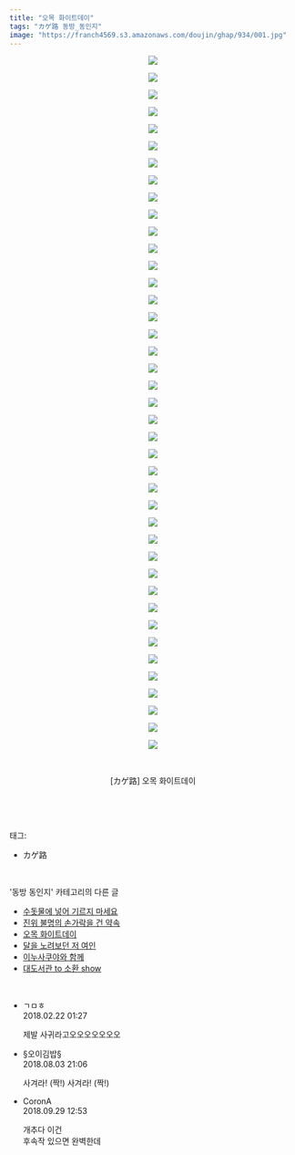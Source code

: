 ```yaml
---
title: "오목 화이트데이"
tags: "カゲ路 동방_동인지"
image: "https://franch4569.s3.amazonaws.com/doujin/ghap/934/001.jpg"
---
```

<div class="article">
<p style="text-align: center; clear: none; float: none;"><img src="{{ site.imgserver2 }}/ghap/934/001.jpg"/></p>
<p style="text-align: center; clear: none; float: none;"><img src="{{ site.imgserver2 }}/ghap/934/002.jpg"/></p>
<p style="text-align: center; clear: none; float: none;"><img src="{{ site.imgserver2 }}/ghap/934/003.jpg"/></p>
<p style="text-align: center; clear: none; float: none;"><img src="{{ site.imgserver2 }}/ghap/934/004.jpg"/></p>
<p style="text-align: center; clear: none; float: none;"><img src="{{ site.imgserver2 }}/ghap/934/005.jpg"/></p>
<p style="text-align: center; clear: none; float: none;"><img src="{{ site.imgserver2 }}/ghap/934/006.jpg"/></p>
<p style="text-align: center; clear: none; float: none;"><img src="{{ site.imgserver2 }}/ghap/934/007.jpg"/></p>
<p style="text-align: center; clear: none; float: none;"><img src="{{ site.imgserver2 }}/ghap/934/008.jpg"/></p>
<p style="text-align: center; clear: none; float: none;"><img src="{{ site.imgserver2 }}/ghap/934/009.jpg"/></p>
<p style="text-align: center; clear: none; float: none;"><img src="{{ site.imgserver2 }}/ghap/934/010.jpg"/></p>
<p style="text-align: center; clear: none; float: none;"><img src="{{ site.imgserver2 }}/ghap/934/011.jpg"/></p>
<p style="text-align: center; clear: none; float: none;"><img src="{{ site.imgserver2 }}/ghap/934/012.jpg"/></p>
<p style="text-align: center; clear: none; float: none;"><img src="{{ site.imgserver2 }}/ghap/934/013.jpg"/></p>
<p style="text-align: center; clear: none; float: none;"><img src="{{ site.imgserver2 }}/ghap/934/014.jpg"/></p>
<p style="text-align: center; clear: none; float: none;"><img src="{{ site.imgserver2 }}/ghap/934/015.jpg"/></p>
<p style="text-align: center; clear: none; float: none;"><img src="{{ site.imgserver2 }}/ghap/934/016.jpg"/></p>
<p style="text-align: center; clear: none; float: none;"><img src="{{ site.imgserver2 }}/ghap/934/017.jpg"/></p>
<p style="text-align: center; clear: none; float: none;"><img src="{{ site.imgserver2 }}/ghap/934/018.jpg"/></p>
<p style="text-align: center; clear: none; float: none;"><img src="{{ site.imgserver2 }}/ghap/934/019.jpg"/></p>
<p style="text-align: center; clear: none; float: none;"><img src="{{ site.imgserver2 }}/ghap/934/020.jpg"/></p>
<p style="text-align: center; clear: none; float: none;"><img src="{{ site.imgserver2 }}/ghap/934/021.jpg"/></p>
<p style="text-align: center; clear: none; float: none;"><img src="{{ site.imgserver2 }}/ghap/934/022.jpg"/></p>
<p style="text-align: center; clear: none; float: none;"><img src="{{ site.imgserver2 }}/ghap/934/023.jpg"/></p>
<p style="text-align: center; clear: none; float: none;"><img src="{{ site.imgserver2 }}/ghap/934/024.jpg"/></p>
<p style="text-align: center; clear: none; float: none;"><img src="{{ site.imgserver2 }}/ghap/934/025.jpg"/></p>
<p style="text-align: center; clear: none; float: none;"><img src="{{ site.imgserver2 }}/ghap/934/026.jpg"/></p>
<p style="text-align: center; clear: none; float: none;"><img src="{{ site.imgserver2 }}/ghap/934/027.jpg"/></p>
<p style="text-align: center; clear: none; float: none;"><img src="{{ site.imgserver2 }}/ghap/934/028.jpg"/></p>
<p style="text-align: center; clear: none; float: none;"><img src="{{ site.imgserver2 }}/ghap/934/029.jpg"/></p>
<p style="text-align: center; clear: none; float: none;"><img src="{{ site.imgserver2 }}/ghap/934/030.jpg"/></p>
<p style="text-align: center; clear: none; float: none;"><img src="{{ site.imgserver2 }}/ghap/934/031.jpg"/></p>
<p style="text-align: center; clear: none; float: none;"><img src="{{ site.imgserver2 }}/ghap/934/032.jpg"/></p>
<p style="text-align: center; clear: none; float: none;"><img src="{{ site.imgserver2 }}/ghap/934/033.jpg"/></p>
<p style="text-align: center; clear: none; float: none;"><img src="{{ site.imgserver2 }}/ghap/934/034.jpg"/></p>
<p style="text-align: center; clear: none; float: none;"><img src="{{ site.imgserver2 }}/ghap/934/035.jpg"/></p>
<p style="text-align: center; clear: none; float: none;"><img src="{{ site.imgserver2 }}/ghap/934/036.jpg"/></p>
<p style="text-align: center; clear: none; float: none;"><img src="{{ site.imgserver2 }}/ghap/934/037.jpg"/></p>
<p style="text-align: center; clear: none; float: none;"><img src="{{ site.imgserver2 }}/ghap/934/038.jpg"/></p>
<p style="text-align: center; clear: none; float: none;"><img src="{{ site.imgserver2 }}/ghap/934/039.jpg"/></p>
<p style="text-align: center; clear: none; float: none;"><img src="{{ site.imgserver2 }}/ghap/934/040.jpg"/></p>
<p style="text-align: center; clear: none; float: none;"><img src="{{ site.imgserver2 }}/ghap/934/041.jpg"/></p>
<p style="text-align: center; clear: none; float: none;"><br/></p>
<p style="text-align: center; clear: none; float: none;">[カゲ路] 오목 화이트데이</p>
<p><br/></p>
</div><br/>
<div class="tagTrail">
<p>태그: </p>
<ul>
<li>カゲ路</li>
</ul>
</div><br/>
<div class="another">
<p>'동방 동인지' 카테고리의 다른 글</p>
<ul>
<li><a href="/ghap_937">수돗물에 넣어 기르지 마세요</a></li>
<li><a href="/ghap_935">진위 불명의 손가락을 건 약속</a></li>
<li><a href="/ghap_934">오목 화이트데이</a></li>
<li><a href="/ghap_933">달을 노려보던 저 여인</a></li>
<li><a href="/ghap_932">이누사쿠야와 함께</a></li>
<li><a href="/ghap_931">대도서관 to 소환 show</a></li>
</ul>
</div><br/>
<div class="cb_module cb_fluid">
<div class="cb_wrt cb_profile">
<div class="comment">
<ul>
<li class="cb_thumb_off" id="comment15203962">
<div class="cb_comment_area">
<div class="cb_info_area">
<div class="cb_section">
<span class="cb_nick_name">ㄱㅁㅎ</span>
</div>
<div class="cb_section">
<span class="cb_date">2018.02.22 01:27 </span>
</div>
</div>
<div class="cb_dsc_comment">
<p class="cb_dsc">
											제발 사귀라고오오오오오오오
										</p>
</div>
</div></li>
<li class="cb_thumb_off" id="comment15300134">
<div class="cb_comment_area">
<div class="cb_info_area">
<div class="cb_section">
<span class="cb_nick_name">§오이김밥§</span>
</div>
<div class="cb_section">
<span class="cb_date">2018.08.03 21:06 </span>
</div>
</div>
<div class="cb_dsc_comment">
<p class="cb_dsc">
											사겨라! (짝!) 사겨라! (짝!)
										</p>
</div>
</div></li>
<li class="cb_thumb_off" id="comment15341609">
<div class="cb_comment_area">
<div class="cb_info_area">
<div class="cb_section">
<span class="cb_nick_name">CoronA</span>
</div>
<div class="cb_section">
<span class="cb_date">2018.09.29 12:53 </span>
</div>
</div>
<div class="cb_dsc_comment">
<p class="cb_dsc">
											개추다 이건<br/>
후속작 있으면 완벽한데
										</p>
</div>
</div></li>
</ul>
</div>
</div><!-- commentList close -->
</div><br/>
